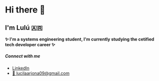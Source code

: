 # Hi there 👋
## I'm Lulú :argentina:

**✨ I'm a systems engineering student, I'm currently studying the cetified tech developer career ✨**

##### Connect with me
- [LinkedIn](https://www.linkedin.com/in/lucilaarjona/)
- [📧 lucilaarjona09@gmail.com](mailto:lucilaarjona09@gmail.com)




<!--
**lucilaarjona/lucilaarjona** is a ✨ _special_ ✨ repository because its `README.md` (this file) appears on your GitHub profile.

Here are some ideas to get you started:

- 🔭 I’m currently working on ...
- 🌱 I’m currently learning ...
- 👯 I’m looking to collaborate on ...
- 🤔 I’m looking for help with ...
- 💬 Ask me about ...
- 📫 How to reach me: ...
- 😄 Pronouns: ...
- ⚡ Fun fact: ...
-->



